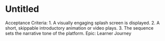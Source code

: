 # Untitled

Acceptance Criteria: 1. A visually engaging splash screen is displayed. 2. A short, skippable introductory animation or video plays. 3. The sequence sets the narrative tone of the platform.
Epic: Learner Journey